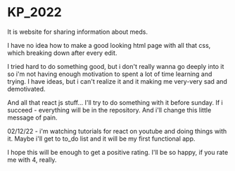 # KP_2022
It is website for sharing information about meds.

I have no idea how to make a good looking html page with all that css, which breaking down after every edit. 

I tried hard to do something good, but i don't really wanna go deeply into it so i'm not having enough motivation to spent a lot of time learning and trying. I have ideas, but i can't realize it and it making me very-very sad and demotivated.

And all that react js  stuff... I'll try to do something with it before sunday. If i succeed - everything will be in the repository. And i'll change this little message of pain.

02/12/22 - i'm watching tutorials for react on youtube and doing things with it. Maybe i'll get to to_do list and it will be my first functional app.

I hope this will be enough to get a positive rating. I'll be so happy, if you rate me with 4, really. 
